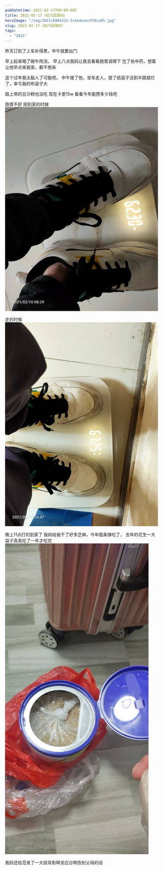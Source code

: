 ```yaml
---
pubDatetime: 2021-02-17T00:00:00Z
title: 2021-02-17（初六回深圳）
heroImage: "/img/2021/6904315-3c4a4eaec978ca95.jpg"
slug: 2021-02-17（初六回深圳）
tags:
  - "2021"
---
```


昨天订到了上车补得票，中午就要出门

早上起来喝了碗牛肉汤， 早上八点我妈让我去看看肠胃调理下
包了些中药，想着让他早点来我家，都不想来

这个过年我太黏人了可能吧， 中午接了他，坐车走人，提了纸袋子没到半路就烂了，幸亏我的布袋子大

路上带的豆沙糕也没吃
现在卡里15w
看看今年能攒多少钱吧

肠胃不好
刚到家的时候
![](../../../../public/img/2021/6904315-3c4a4eaec978ca95.jpg)

走的时候![](../../../../public/img/2021/6904315-8ec1e01a0316006e.jpg)

晚上11点打的到家了 我妈给我干了好多芝麻，今年面条够吃了， 去年的花生一大袋子真真吃了一年才吃完
![](../../../../public/img/2021/6904315-28a2957990690f0f.jpg)

我妈还给范发了一大段背影啊龙应台啊告别父母的话
